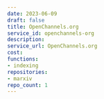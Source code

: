 ```yaml
---
date: 2023-06-09
draft: false
title: OpenChannels.org
service_id: openchannels-org
description:
service_url: OpenChannels.org
cost:
functions:
- indexing
repositories:
- marxiv
repo_count: 1
---
```



